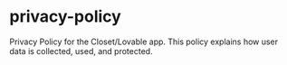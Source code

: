 # privacy-policy
Privacy Policy for the Closet/Lovable app. This policy explains how user data is collected, used, and protected.
